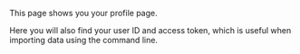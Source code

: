 This page shows you your profile page.

Here you will also find your user ID and access token, which is useful when importing data using the command line.